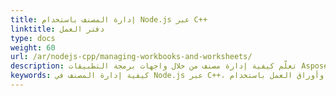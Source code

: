 ```yaml
---
title: إدارة المصنف باستخدام Node.js عبر C++
linktitle: دفتر العمل
type: docs
weight: 60
url: /ar/nodejs-cpp/managing-workbooks-and-worksheets/
description: تعلّم كيفية إدارة مصنف من خلال واجهات برمجة التطبيقات Aspose.Cells for Node.js via C++.
keywords: كيفية إدارة المصنف في Node.js عبر C++، إدارة المصنف وأوراق العمل باستخدام Node.js عبر C++، التشغيل للمصنف وأوراق العمل في Node.js عبر C++. 
---
```


